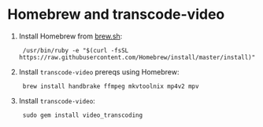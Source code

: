 # Homebrew and transcode-video

1. Install Homebrew from [brew.sh](https://brew.sh):
	
		/usr/bin/ruby -e "$(curl -fsSL https://raw.githubusercontent.com/Homebrew/install/master/install)"

2. Install `transcode-video` prereqs using Homebrew:

		brew install handbrake ffmpeg mkvtoolnix mp4v2 mpv

3. Install `transcode-video`:

		sudo gem install video_transcoding